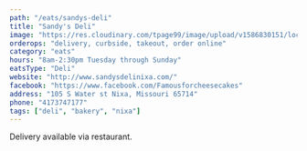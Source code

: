```yaml
---
path: "/eats/sandys-deli"
title: "Sandy's Deli"
image: "https://res.cloudinary.com/tpage99/image/upload/v1586830151/local417eats/local417eatslogo.png"
orderops: "delivery, curbside, takeout, order online"
category: "eats"
hours: "8am-2:30pm Tuesday through Sunday"
eatsType: "Deli"
website: "http://www.sandysdelinixa.com/"
facebook: "https://www.facebook.com/Famousforcheesecakes"
address: "105 S Water st Nixa, Missouri 65714"
phone: "4173747177"
tags: ["deli", "bakery", "nixa"]
---
```


Delivery available via restaurant.